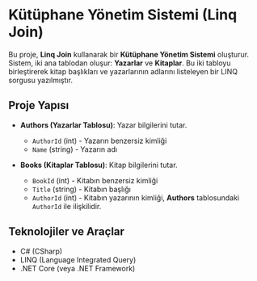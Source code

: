 # Kütüphane Yönetim Sistemi (Linq Join)

Bu proje, **Linq Join** kullanarak bir **Kütüphane Yönetim Sistemi** oluşturur. Sistem, iki ana tablodan oluşur: **Yazarlar** ve **Kitaplar**. Bu iki tabloyu birleştirerek kitap başlıkları ve yazarlarının adlarını listeleyen bir LINQ sorgusu yazılmıştır.

## Proje Yapısı

- **Authors (Yazarlar Tablosu)**: Yazar bilgilerini tutar.
  - `AuthorId` (int) - Yazarın benzersiz kimliği
  - `Name` (string) - Yazarın adı

- **Books (Kitaplar Tablosu)**: Kitap bilgilerini tutar.
  - `BookId` (int) - Kitabın benzersiz kimliği
  - `Title` (string) - Kitabın başlığı
  - `AuthorId` (int) - Kitabın yazarının kimliği, **Authors** tablosundaki `AuthorId` ile ilişkilidir.

## Teknolojiler ve Araçlar

- C# (CSharp)
- LINQ (Language Integrated Query)
- .NET Core (veya .NET Framework)
